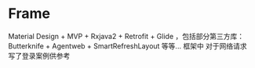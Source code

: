 # Frame
Material Design + MVP + Rxjava2 + Retrofit + Glide ，包括部分第三方库：Butterknife + Agentweb + SmartRefreshLayout 等等...
框架中 对于网络请求 写了登录案例供参考
